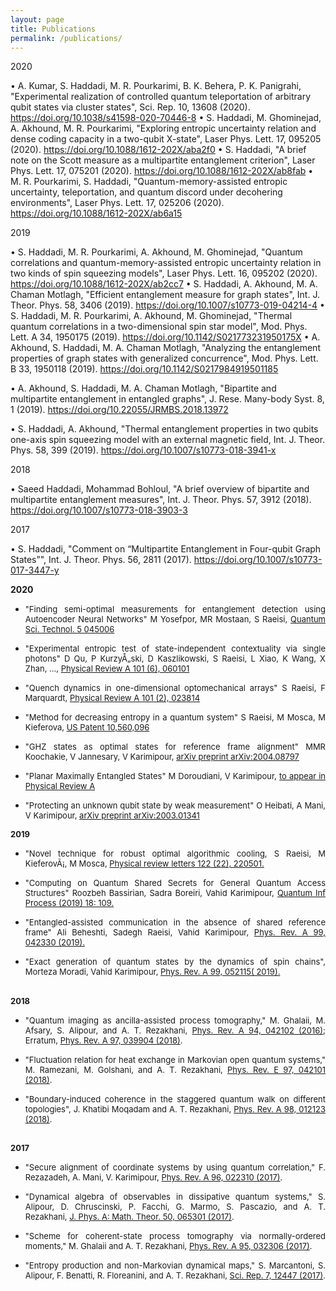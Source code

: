 ```yaml
---
layout: page
title: Publications
permalink: /publications/
---
```





2020

•	A. Kumar, S. Haddadi, M. R. Pourkarimi, B. K. Behera, P. K. Panigrahi, "Experimental realization of controlled quantum teleportation of arbitrary qubit states via cluster states", Sci. Rep. 10, 13608 (2020). https://doi.org/10.1038/s41598-020-70446-8
•	S. Haddadi, M. Ghominejad, A. Akhound, M. R. Pourkarimi, "Exploring entropic uncertainty relation and dense coding capacity in a two-qubit X-state", Laser Phys. Lett. 17, 095205 (2020). https://doi.org/10.1088/1612-202X/aba2f0
•	S. Haddadi, "A brief note on the Scott measure as a multipartite entanglement criterion", Laser Phys. Lett. 17, 075201 (2020). https://doi.org/10.1088/1612-202X/ab8fab
•	M. R. Pourkarimi, S. Haddadi, "Quantum-memory-assisted entropic uncertainty, teleportation, and quantum discord under decohering environments", Laser Phys. Lett. 17, 025206 (2020). https://doi.org/10.1088/1612-202X/ab6a15

2019

•	S. Haddadi, M. R. Pourkarimi, A. Akhound, M. Ghominejad, "Quantum correlations and quantum-memory-assisted entropic uncertainty relation in two kinds of spin squeezing models", Laser Phys. Lett. 16, 095202 (2020). https://doi.org/10.1088/1612-202X/ab2cc7
•	S. Haddadi, A. Akhound, M. A. Chaman Motlagh, "Efficient entanglement measure for graph states", Int. J. Theor. Phys. 58, 3406 (2019). https://doi.org/10.1007/s10773-019-04214-4
•	S. Haddadi, M. R. Pourkarimi, A. Akhound, M. Ghominejad, "Thermal quantum correlations in a two-dimensional spin star model", Mod. Phys. Lett. A 34, 1950175 (2019). https://doi.org/10.1142/S021773231950175X
•	A. Akhound, S. Haddadi, M. A. Chaman Motlagh, "Analyzing the entanglement properties of graph states with generalized concurrence", Mod. Phys. Lett. B 33, 1950118 (2019). https://doi.org/10.1142/S0217984919501185

•	A. Akhound, S. Haddadi, M. A. Chaman Motlagh, "Bipartite and multipartite entanglement in entangled graphs", J. Rese. Many-body Syst. 8, 1 (2019). https://doi.org/10.22055/JRMBS.2018.13972

•	S. Haddadi, A. Akhound, "Thermal entanglement properties in two qubits one-axis spin squeezing model with an external magnetic field, Int. J. Theor. Phys. 58, 399 (2019). https://doi.org/10.1007/s10773-018-3941-x

2018

•	Saeed Haddadi, Mohammad Bohloul, "A brief overview of bipartite and multipartite entanglement measures", Int. J. Theor. Phys. 57, 3912 (2018). https://doi.org/10.1007/s10773-018-3903-3



2017

•	S. Haddadi, "Comment on “Multipartite Entanglement in Four-qubit Graph States”", Int. J. Theor. Phys. 56, 2811 (2017). https://doi.org/10.1007/s10773-017-3447-y






<section id="links">
	<div class="container">
	
<span class="style"><span style="font-weight: 700;">2020</span><br>
                                    <ul style="text-align: justify;">
                                        <li><font size="2">"</font><font size="2">Finding semi-optimal measurements for entanglement detection using Autoencoder Neural Networks" M Yosefpor, MR Mostaan, S Raeisi, <a href="https://arxiv.org/pdf/2003.07031.pdf">Quantum Sci. Technol. 5 045006</a><br>
                                            </font></li>
                                    </ul>
                                    <ul style="text-align: justify;">
                                        <li><font size="2">"</font><font size="2">Experimental entropic test of state-independent contextuality via single photons" D Qu, P KurzyÅ„ski, D Kaszlikowski, S Raeisi, L Xiao, K Wang, X Zhan, ..., <a href="https://arxiv.org/pdf/2001.01498.pdf">Physical Review A 101 (6), 060101</a><br>
                                            </font></li>
                                    </ul>
                                    <ul style="text-align: justify;">
                                        <li><font size="2">"</font><font size="2">Quench dynamics in one-dimensional optomechanical arrays" S Raeisi, F Marquardt, <a href="https://arxiv.org/pdf/1907.04293.pdf" target="_blank">Physical Review A 101 (2), 023814</a><br>
                                            </font></li>
                                    </ul>
                                    <ul style="text-align: justify;">
                                        <li><font size="2">"</font><font size="2">Method for decreasing entropy in a quantum system" S Raeisi, M Mosca, M Kieferova, <a href="https://patentimages.storage.googleapis.com/f5/9e/90/85fc15c5f0e2ce/US10560096.pdf" target="_blank">US Patent 10,560,096</a><br>
                                            </font></li>
                                    </ul>
                                    <ul style="text-align: justify;">
                                        <li><font size="2">"</font><font size="2">GHZ states as optimal states for reference frame alignment" MMR Koochakie, V Jannesary, V Karimipour, <a href="https://arxiv.org/pdf/2004.08797.pdf" target="_blank">arXiv preprint arXiv:2004.08797</a><br>
                                            </font></li>
                                    </ul>
                                    <ul style="text-align: justify;">
                                        <li><font size="2">"</font><font size="2">Planar Maximally Entangled States" M Doroudiani, V Karimipour, <a href="https://arxiv.org/pdf/2004.00906.pdf" target="_blank">to appear in Physical Review A</a><br>
                                            </font></li>
                                    </ul>
                                    <ul style="text-align: justify;">
                                        <li><font size="2">"</font><font size="2">Protecting an unknown qubit state by weak measurement" O Heibati, A Mani, V Karimipour, <a href="https://arxiv.org/pdf/2003.01341.pdf" target="_blank">arXiv preprint arXiv:2003.01341</a><br>
                                            </font></li>
                                    </ul>
                                    <font size="2"><span class="style"><span style="font-weight: 700;">2019</span></span></font><br>
                                    <ul style="text-align: justify;">
                                        <li><font size="2">"</font><font size="2">Novel technique for robust optimal algorithmic cooling, S Raeisi, M KieferovÃ¡, M Mosca, <a href="https://arxiv.org/pdf/1902.04439" target="_blank">Physical review letters 122 (22), 220501.</a><br>
                                            </font></li>
                                    </ul>
                                    <ul style="text-align: justify;">
                                        <li><font size="2">"</font><font size="2">Computing on Quantum Shared Secrets for General Quantum Access Structures" Roozbeh Bassirian, Sadra Boreiri, Vahid Karimipour, <a href="https://doi.org/10.1007/s11128-019-2224-7" target="_blank">Quantum Inf Process (2019) 18: 109.</a><br>
                                            </font></li>
                                    </ul>
                                    <ul style="text-align: justify;">
                                        <li><font size="2">"Entangled-assisted communication in the absence of shared reference frame" Ali Beheshti, Sadegh Raeisi, Vahid Karimipour, <a href="https://doi.org/10.1103/PhysRevA.99.042330" target="_blank">Phys. Rev. A 99, 042330 (2019).</a><br>
                                            </font></li>
                                    </ul>
                                    <ul style="text-align: justify;">
                                        <li><font size="2">"Exact generation of quantum states by the dynamics of spin chains", Morteza Moradi, Vahid Karimipour, <a href="https://doi.org/10.1103/PhysRevA.99.052115" target="_blank">Phys. Rev. A 99, 052115( 2019).</a></font></li>
                                    </ul>
                                    <br>
                                    <font size="2"><span class="style"><span style="font-weight: 700;">
                                        2018</span></span></font><br>
                                    <ul style="text-align: justify;">
                                        <li><font size="2">"</font><font size="2">Quantum imaging as ancilla-assisted process tomography," M. Ghalaii, M. Afsary, S. Alipour, and A. T. Rezakhani, <a href="https://doi.org/10.1103/PhysRevA.94.042102" target="_blank">Phys. Rev. A 94, 042102 (2016)</a>; Erratum, <a href="https://doi.org/10.1103/PhysRevA.97.039904" target="_blank">Phys. Rev. A 97, 039904 (2018)</a>.<br>
                                            </font><font size="2"></font></li>
                                    </ul>
                                    <ul style="text-align: justify;">
                                        <li><font size="2">"Fluctuation relation for heat exchange in Markovian open quantum systems," M. Ramezani, M. Golshani, and A. T. Rezakhani, <a href="https://doi.org/10.1103/PhysRevE.97.042101" target="_blank">Phys. Rev. E 97, 042101 (2018)</a>.<br>
                                            </font></li>
                                    </ul>
                                    <ul style="text-align: justify;">
                                        <li><font size="2">"Boundary-induced coherence in the staggered quantum walk on different topologies", J. Khatibi Moqadam and A. T. Rezakhani, <a href="https://doi.org/10.1103/PhysRevA.98.012123" target="_blank">Phys. Rev. A 98, 012123 (2018)</a>.</font></li>
                                    </ul>
                                    <font size="2"><span class="style"><span style="font-weight: 700;"><br>
                                        2017</span></span></font> <br>
                                    <ul style="text-align: justify;">
                                        <li><font size="2">
                                            "Secure alignment of coordinate systems by using quantum correlation," F. Rezazadeh, A. Mani, V. Karimipour, <a href="https://doi.org/10.1103/PhysRevA.96.022310">Phys. Rev. A 96, 022310 (2017)</a></font><font size="2">.</font></li>
                                    </ul>
                                    <ul style="text-align: justify;">
                                        <li><font size="2">"</font><font size="2">Dynamical algebra of observables in dissipative quantum systems,</font><font size="2">"</font><font size="2"> S. Alipour, D. Chruscinski, P. Facchi, G. Marmo, S. Pascazio, and A. T. Rezakhani, <a href="https://doi.org/10.1088/1751-8121/aa5453" target="_blank">J. Phys. A: Math. Theor. 50, 065301 (2017)</a>.<br>
                                            </font><font size="2"></font></li>
                                    </ul>
                                    <ul style="text-align: justify;">
                                        <li><font size="2">"</font><font size="2">Scheme for coherent-state process tomography via normally-ordered moments,</font><font size="2">"</font><font size="2"> M. Ghalaii and A. T. Rezakhani, <a href="https://journals.aps.org/pra/abstract/10.1103/PhysRevA.95.032336" target="_blank">Phys. Rev. A 95, 032306 (2017)</a>.</font><font size="2"></font></li>
                                    </ul>
                                    <ul style="text-align: justify;">
                                        <li><font size="2">"</font><font size="2">Entropy production and non-Markovian dynamical maps,</font><font size="2">"</font><font size="2"> S. Marcantoni, S. Alipour, F. Benatti, R. Floreanini, and A. T. Rezakhani, <a href="https://doi.org/10.1038/s41598-017-12595-x" target="_blank">Sci. Rep. 7, 12447 (2017)</a>.</font><font size="2"></font></li>
                                    </ul>




